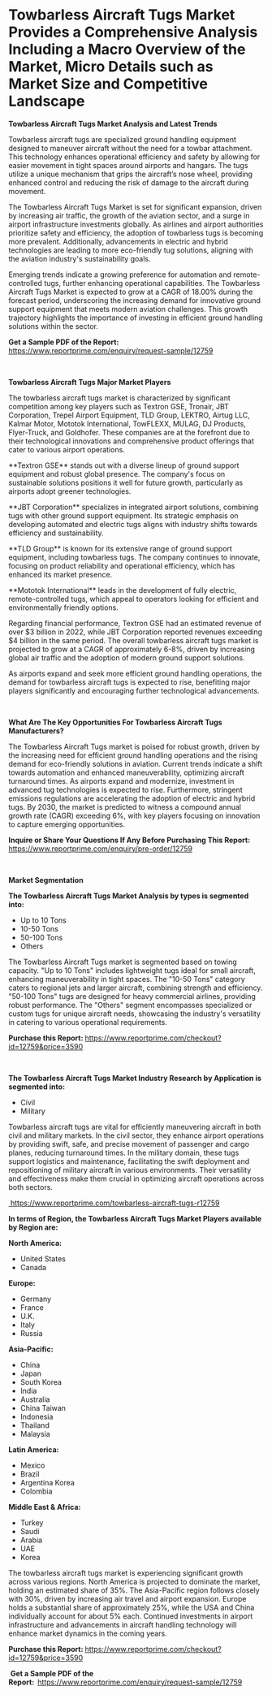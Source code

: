 <p><h1>Towbarless Aircraft Tugs Market Provides a Comprehensive Analysis Including a Macro Overview of the Market, Micro Details such as Market Size and Competitive Landscape</h1></p><p><strong>Towbarless Aircraft Tugs Market Analysis and Latest Trends</strong></p>
<p><p>Towbarless aircraft tugs are specialized ground handling equipment designed to maneuver aircraft without the need for a towbar attachment. This technology enhances operational efficiency and safety by allowing for easier movement in tight spaces around airports and hangars. The tugs utilize a unique mechanism that grips the aircraft’s nose wheel, providing enhanced control and reducing the risk of damage to the aircraft during movement.</p><p>The Towbarless Aircraft Tugs Market is set for significant expansion, driven by increasing air traffic, the growth of the aviation sector, and a surge in airport infrastructure investments globally. As airlines and airport authorities prioritize safety and efficiency, the adoption of towbarless tugs is becoming more prevalent. Additionally, advancements in electric and hybrid technologies are leading to more eco-friendly tug solutions, aligning with the aviation industry's sustainability goals.</p><p>Emerging trends indicate a growing preference for automation and remote-controlled tugs, further enhancing operational capabilities. The Towbarless Aircraft Tugs Market is expected to grow at a CAGR of 18.00% during the forecast period, underscoring the increasing demand for innovative ground support equipment that meets modern aviation challenges. This growth trajectory highlights the importance of investing in efficient ground handling solutions within the sector.</p></p>
<p><strong>Get a Sample PDF of the Report:&nbsp;</strong> <a href="https://www.reportprime.com/enquiry/request-sample/12759?utm_campaign=4540&utm_medium=2&utm_source=Github&utm_content=ia&utm_term=17052025&utm_id=towbarless-aircraft-tugs">https://www.reportprime.com/enquiry/request-sample/12759</a></p>
<p>&nbsp;</p>
<p><strong>Towbarless Aircraft Tugs Major Market Players</strong></p>
<p><p>The towbarless aircraft tugs market is characterized by significant competition among key players such as Textron GSE, Tronair, JBT Corporation, Trepel Airport Equipment, TLD Group, LEKTRO, Airtug LLC, Kalmar Motor, Mototok International, TowFLEXX, MULAG, DJ Products, Flyer-Truck, and Goldhofer. These companies are at the forefront due to their technological innovations and comprehensive product offerings that cater to various airport operations.</p><p>**Textron GSE** stands out with a diverse lineup of ground support equipment and robust global presence. The company's focus on sustainable solutions positions it well for future growth, particularly as airports adopt greener technologies. </p><p>**JBT Corporation** specializes in integrated airport solutions, combining tugs with other ground support equipment. Its strategic emphasis on developing automated and electric tugs aligns with industry shifts towards efficiency and sustainability.</p><p>**TLD Group** is known for its extensive range of ground support equipment, including towbarless tugs. The company continues to innovate, focusing on product reliability and operational efficiency, which has enhanced its market presence. </p><p>**Mototok International** leads in the development of fully electric, remote-controlled tugs, which appeal to operators looking for efficient and environmentally friendly options. </p><p>Regarding financial performance, Textron GSE had an estimated revenue of over $3 billion in 2022, while JBT Corporation reported revenues exceeding $4 billion in the same period. The overall towbarless aircraft tugs market is projected to grow at a CAGR of approximately 6-8%, driven by increasing global air traffic and the adoption of modern ground support solutions.</p><p>As airports expand and seek more efficient ground handling operations, the demand for towbarless aircraft tugs is expected to rise, benefiting major players significantly and encouraging further technological advancements.</p></p>
<p>&nbsp;</p>
<p><strong>What Are The Key Opportunities For Towbarless Aircraft Tugs Manufacturers?</strong></p>
<p><p>The Towbarless Aircraft Tugs market is poised for robust growth, driven by the increasing need for efficient ground handling operations and the rising demand for eco-friendly solutions in aviation. Current trends indicate a shift towards automation and enhanced maneuverability, optimizing aircraft turnaround times. As airports expand and modernize, investment in advanced tug technologies is expected to rise. Furthermore, stringent emissions regulations are accelerating the adoption of electric and hybrid tugs. By 2030, the market is predicted to witness a compound annual growth rate (CAGR) exceeding 6%, with key players focusing on innovation to capture emerging opportunities.</p></p>
<p><strong>Inquire or Share Your Questions If Any Before Purchasing This Report:</strong> <a href="https://www.reportprime.com/enquiry/pre-order/12759?utm_campaign=4540&utm_medium=2&utm_source=Github&utm_content=ia&utm_term=17052025&utm_id=towbarless-aircraft-tugs">https://www.reportprime.com/enquiry/pre-order/12759</a></p>
<p>&nbsp;</p>
<p><strong>Market Segmentation</strong></p>
<p><strong>The Towbarless Aircraft Tugs Market Analysis by types is segmented into:</strong></p>
<p><ul><li>Up to 10 Tons</li><li>10-50 Tons</li><li>50-100 Tons</li><li>Others</li></ul></p>
<p><p>The Towbarless Aircraft Tugs market is segmented based on towing capacity. "Up to 10 Tons" includes lightweight tugs ideal for small aircraft, enhancing maneuverability in tight spaces. The "10-50 Tons" category caters to regional jets and larger aircraft, combining strength and efficiency. "50-100 Tons" tugs are designed for heavy commercial airlines, providing robust performance. The "Others" segment encompasses specialized or custom tugs for unique aircraft needs, showcasing the industry's versatility in catering to various operational requirements.</p></p>
<p><strong>Purchase this Report:&nbsp;</strong><a href="https://www.reportprime.com/checkout?id=12759&price=3590&utm_campaign=4540&utm_medium=2&utm_source=Github&utm_content=ia&utm_term=17052025&utm_id=towbarless-aircraft-tugs">https://www.reportprime.com/checkout?id=12759&price=3590</a></p>
<p>&nbsp;</p>
<p><strong>The Towbarless Aircraft Tugs Market Industry Research by Application is segmented into:</strong></p>
<p><ul><li>Civil</li><li>Military</li></ul></p>
<p><p>Towbarless aircraft tugs are vital for efficiently maneuvering aircraft in both civil and military markets. In the civil sector, they enhance airport operations by providing swift, safe, and precise movement of passenger and cargo planes, reducing turnaround times. In the military domain, these tugs support logistics and maintenance, facilitating the swift deployment and repositioning of military aircraft in various environments. Their versatility and effectiveness make them crucial in optimizing aircraft operations across both sectors.</p></p>
<p><a href="https://www.reportprime.com/towbarless-aircraft-tugs-r12759?utm_campaign=4540&utm_medium=2&utm_source=Github&utm_content=ia&utm_term=17052025&utm_id=towbarless-aircraft-tugs">&nbsp;https://www.reportprime.com/towbarless-aircraft-tugs-r12759</a></p>
<p><strong>In terms of Region, the Towbarless Aircraft Tugs Market Players available by Region are:</strong></p>
<p>
    <p> <strong> North America: </strong>
        <ul>
            <li>United States</li>
            <li>Canada</li>
        </ul>
        </p> 
    <p> <strong> Europe: </strong>
        <ul>
            <li>Germany</li>
            <li>France</li>
            <li>U.K.</li>
            <li>Italy</li>
            <li>Russia</li>
        </ul>
        </p> 
    <p> <strong> Asia-Pacific: </strong>
        <ul>
            <li>China</li>
            <li>Japan</li>
            <li>South Korea</li>
            <li>India</li>
            <li>Australia</li>
            <li>China Taiwan</li>
            <li>Indonesia</li>
            <li>Thailand</li>
            <li>Malaysia</li>
        </ul>
        </p> 
    <p> <strong> Latin America: </strong>
        <ul>
            <li>Mexico</li>
            <li>Brazil</li>
            <li>Argentina Korea</li>
            <li>Colombia</li>
        </ul>
        </p> 
    <p> <strong> Middle East & Africa: </strong>
        <ul>
            <li>Turkey</li>
            <li>Saudi</li>
            <li>Arabia</li>
            <li>UAE</li>
            <li>Korea</li>
        </ul>
    </p>
    </p>
<p><p>The towbarless aircraft tugs market is experiencing significant growth across various regions. North America is projected to dominate the market, holding an estimated share of 35%. The Asia-Pacific region follows closely with 30%, driven by increasing air travel and airport expansion. Europe holds a substantial share of approximately 25%, while the USA and China individually account for about 5% each. Continued investments in airport infrastructure and advancements in aircraft handling technology will enhance market dynamics in the coming years.</p></p>
<p><strong>Purchase this Report: </strong><a href="https://www.reportprime.com/checkout?id=12759&price=3590&utm_campaign=4540&utm_medium=2&utm_source=Github&utm_content=ia&utm_term=17052025&utm_id=towbarless-aircraft-tugs">https://www.reportprime.com/checkout?id=12759&price=3590</a></p>
<p>&nbsp;<strong>Get a Sample PDF of the Report:&nbsp;&nbsp;</strong><a href="https://www.reportprime.com/enquiry/request-sample/12759?utm_campaign=4540&utm_medium=2&utm_source=Github&utm_content=ia&utm_term=17052025&utm_id=towbarless-aircraft-tugs">https://www.reportprime.com/enquiry/request-sample/12759</a></p>
<p><strong></strong></p>
<p><p></p><p></p><p></p></p>